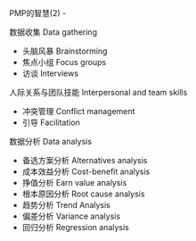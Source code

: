 PMP的智慧(2) - 

数据收集 Data gathering

- 头脑风暴 Brainstorming
- 焦点小组 Focus groups
- 访谈 Interviews

人际关系与团队技能 Interpersonal and team skills

- 冲突管理 Conflict management
- 引导 Facilitation

数据分析 Data analysis

- 备选方案分析 Alternatives analysis
- 成本效益分析 Cost-benefit analysis
- 挣值分析 Earn value analysis
- 根本原因分析 Root cause analysis
- 趋势分析 Trend Analysis
- 偏差分析 Variance analysis
- 回归分析 Regression analysis
